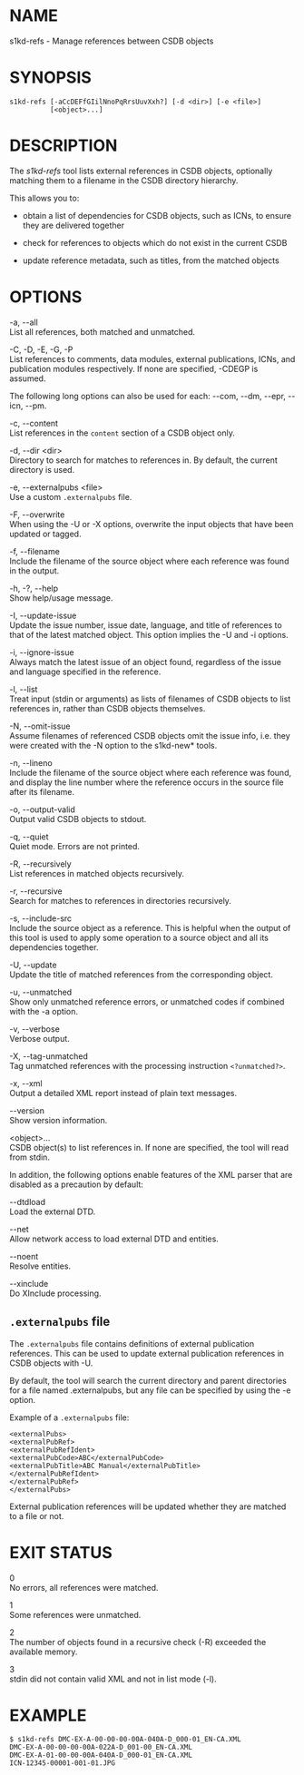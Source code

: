 NAME
====

s1kd-refs - Manage references between CSDB objects

SYNOPSIS
========

    s1kd-refs [-aCcDEFfGIilNnoPqRrsUuvXxh?] [-d <dir>] [-e <file>]
              [<object>...]

DESCRIPTION
===========

The *s1kd-refs* tool lists external references in CSDB objects,
optionally matching them to a filename in the CSDB directory hierarchy.

This allows you to:

-   obtain a list of dependencies for CSDB objects, such as ICNs, to
    ensure they are delivered together

-   check for references to objects which do not exist in the current
    CSDB

-   update reference metadata, such as titles, from the matched objects

OPTIONS
=======

-a, --all  
List all references, both matched and unmatched.

-C, -D, -E, -G, -P  
List references to comments, data modules, external publications, ICNs,
and publication modules respectively. If none are specified, -CDEGP is
assumed.

The following long options can also be used for each: --com, --dm,
--epr, --icn, --pm.

-c, --content  
List references in the `content` section of a CSDB object only.

-d, --dir &lt;dir&gt;  
Directory to search for matches to references in. By default, the
current directory is used.

-e, --externalpubs &lt;file&gt;  
Use a custom `.externalpubs` file.

-F, --overwrite  
When using the -U or -X options, overwrite the input objects that have
been updated or tagged.

-f, --filename  
Include the filename of the source object where each reference was found
in the output.

-h, -?, --help  
Show help/usage message.

-I, --update-issue  
Update the issue number, issue date, language, and title of references
to that of the latest matched object. This option implies the -U and -i
options.

-i, --ignore-issue  
Always match the latest issue of an object found, regardless of the
issue and language specified in the reference.

-l, --list  
Treat input (stdin or arguments) as lists of filenames of CSDB objects
to list references in, rather than CSDB objects themselves.

-N, --omit-issue  
Assume filenames of referenced CSDB objects omit the issue info, i.e.
they were created with the -N option to the s1kd-new\* tools.

-n, --lineno  
Include the filename of the source object where each reference was
found, and display the line number where the reference occurs in the
source file after its filename.

-o, --output-valid  
Output valid CSDB objects to stdout.

-q, --quiet  
Quiet mode. Errors are not printed.

-R, --recursively  
List references in matched objects recursively.

-r, --recursive  
Search for matches to references in directories recursively.

-s, --include-src  
Include the source object as a reference. This is helpful when the
output of this tool is used to apply some operation to a source object
and all its dependencies together.

-U, --update  
Update the title of matched references from the corresponding object.

-u, --unmatched  
Show only unmatched reference errors, or unmatched codes if combined
with the -a option.

-v, --verbose  
Verbose output.

-X, --tag-unmatched  
Tag unmatched references with the processing instruction
`<?unmatched?>`.

-x, --xml  
Output a detailed XML report instead of plain text messages.

--version  
Show version information.

&lt;object&gt;...  
CSDB object(s) to list references in. If none are specified, the tool
will read from stdin.

In addition, the following options enable features of the XML parser
that are disabled as a precaution by default:

--dtdload  
Load the external DTD.

--net  
Allow network access to load external DTD and entities.

--noent  
Resolve entities.

--xinclude  
Do XInclude processing.

`.externalpubs` file
--------------------

The `.externalpubs` file contains definitions of external publication
references. This can be used to update external publication references
in CSDB objects with -U.

By default, the tool will search the current directory and parent
directories for a file named .externalpubs, but any file can be
specified by using the -e option.

Example of a `.externalpubs` file:

    <externalPubs>
    <externalPubRef>
    <externalPubRefIdent>
    <externalPubCode>ABC</externalPubCode>
    <externalPubTitle>ABC Manual</externalPubTitle>
    </externalPubRefIdent>
    </externalPubRef>
    </externalPubs>

External publication references will be updated whether they are matched
to a file or not.

EXIT STATUS
===========

0  
No errors, all references were matched.

1  
Some references were unmatched.

2  
The number of objects found in a recursive check (-R) exceeded the
available memory.

3  
stdin did not contain valid XML and not in list mode (-l).

EXAMPLE
=======

    $ s1kd-refs DMC-EX-A-00-00-00-00A-040A-D_000-01_EN-CA.XML
    DMC-EX-A-00-00-00-00A-022A-D_001-00_EN-CA.XML
    DMC-EX-A-01-00-00-00A-040A-D_000-01_EN-CA.XML
    ICN-12345-00001-001-01.JPG
